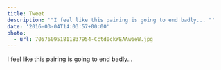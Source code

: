 ```yaml
---
title: Tweet
description: '"I feel like this pairing is going to end badly... "'
date: '2016-03-04T14:03:57+00:00'
photo:
  - url: 705760951811837954-Cctd0ckWEAAw6eW.jpg
---
```

I feel like this pairing is going to end badly... 
